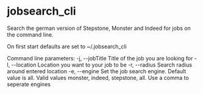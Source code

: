 # jobsearch_cli
Search the german version of Stepstone, Monster and Indeed for jobs on the command line.

On first start defaults are set to ~/.jobsearch_cli

Command line parameters:
-j, --jobTitle    Title of the job you are looking for
-l, --location    Location you want to your job to be
-r, --radius      Search radius around entered location
-e, --engine      Set the job search engine. Default value is all. 
    Valid values monster, indeed, stepstone, all. Use a comma to   seperate engines

